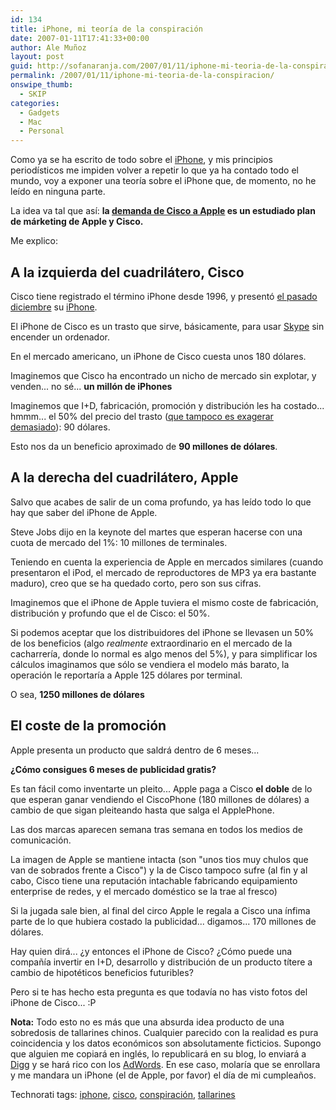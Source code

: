 ```yaml
---
id: 134
title: iPhone, mi teoría de la conspiración
date: 2007-01-11T17:41:33+00:00
author: Ale Muñoz
layout: post
guid: http://sofanaranja.com/2007/01/11/iphone-mi-teoria-de-la-conspiracion/
permalink: /2007/01/11/iphone-mi-teoria-de-la-conspiracion/
onswipe_thumb:
  - SKIP
categories:
  - Gadgets
  - Mac
  - Personal
---
```

Como ya se ha escrito de todo sobre el [iPhone](http://www.apple.com/iphone), y mis principios periodísticos me impiden volver a repetir lo que ya ha contado todo el mundo, voy a exponer una teoría sobre el iPhone que, de momento, no he leído en ninguna parte.

La idea va tal que así: **la [demanda de Cisco a Apple](http://www.elpais.com/articulo/internet/Cisco/demanda/Apple/uso/marca/iPhone/elpeputec/20070111elpepunet_1/Tes) es un estudiado plan de márketing de Apple y Cisco.**

Me explico:

## A la izquierda del cuadrilátero, Cisco

Cisco tiene registrado el término iPhone desde 1996, y presentó [el pasado diciembre](http://gizmodo.com/gadgets/cellphones/the-iphone-lives-but-the-trademark-belongs-to-cisco-222336.php) su [iPhone](http://linksys.com/iphone).

El iPhone de Cisco es un trasto que sirve, básicamente, para usar [Skype](http://www.skype.com/) sin encender un ordenador.

En el mercado americano, un iPhone de Cisco cuesta unos 180 dólares.

Imaginemos que Cisco ha encontrado un nicho de mercado sin explotar, y venden... no sé... **un millón de iPhones**

Imaginemos que I+D, fabricación, promoción y distribución les ha costado... hmmm... el 50% del precio del trasto ([que tampoco es exagerar demasiado](http://es.appleweblog.com/2006/09/21/¿cuanto-cuesta-fabricar-un-ipod-nano/)): 90 dólares.

Esto nos da un beneficio aproximado de **90 millones de dólares**.


## A la derecha del cuadrilátero, Apple

Salvo que acabes de salir de un coma profundo, ya has leído todo lo que hay que saber del iPhone de Apple.

Steve Jobs dijo en la keynote del martes que esperan hacerse con una cuota de mercado del 1%: 10 millones de terminales.

Teniendo en cuenta la experiencia de Apple en mercados similares (cuando presentaron el iPod, el mercado de reproductores de MP3 ya era bastante maduro), creo que se ha quedado corto, pero son sus cifras.

Imaginemos que el iPhone de Apple tuviera el mismo coste de fabricación, distribución y profundo que el de Cisco: el 50%.

Si podemos aceptar que los distribuidores del iPhone se llevasen un 50% de los beneficios (algo *realmente* extraordinario en el mercado de la cacharrería, donde lo normal es algo menos del 5%), y para simplificar los cálculos imaginamos que sólo se vendiera el modelo más barato, la operación le reportaría a Apple 125 dólares por terminal.

O sea, **1250 millones de dólares**


## El coste de la promoción

Apple presenta un producto que saldrá dentro de 6 meses...

**¿Cómo consigues 6 meses de publicidad gratis?**

Es tan fácil como inventarte un pleito... Apple paga a Cisco **el doble** de lo que esperan ganar vendiendo el CiscoPhone (180 millones de dólares) a cambio de que sigan pleiteando hasta que salga el ApplePhone.

Las dos marcas aparecen semana tras semana en todos los medios de comunicación.

La imagen de Apple se mantiene intacta (son "unos tios muy chulos que van de sobrados frente a Cisco") y la de Cisco tampoco sufre (al fin y al cabo, Cisco tiene una reputación intachable fabricando equipamiento enterprise de redes, y el mercado doméstico se la trae al fresco)

Si la jugada sale bien, al final del circo Apple le regala a Cisco una ínfima parte de lo que hubiera costado la publicidad... digamos... 170 millones de dólares.

Hay quien dirá... ¿y entonces el iPhone de Cisco? ¿Cómo puede una compañía invertir en I+D, desarrollo y distribución de un producto títere a cambio de hipotéticos beneficios futuribles?

Pero si te has hecho esta pregunta es que todavía no has visto fotos del iPhone de Cisco... :P

**Nota:** Todo esto no es más que una absurda idea producto de una sobredosis de tallarines chinos. Cualquier parecido con la realidad es pura coincidencia y los datos económicos son absolutamente ficticios. Supongo que alguien me copiará en inglés, lo republicará en su blog, lo enviará a [Digg](http://digg.com/) y se hará rico con los [AdWords](http://adwords.google.com/). En ese caso, molaría que se enrollara y me mandara un iPhone (el de Apple, por favor) el día de mi cumpleaños.


<div class="techtag"><span>Technorati tags:</span> <a href="http://technorati.com/tag/iphone" rel="tag">iphone</a>, <a href="http://technorati.com/tag/cisco" rel="tag">cisco</a>, <a href="http://technorati.com/tag/conspiración" rel="tag">conspiración</a>, <a href="http://technorati.com/tag/tallarines" rel="tag">tallarines</a></div>